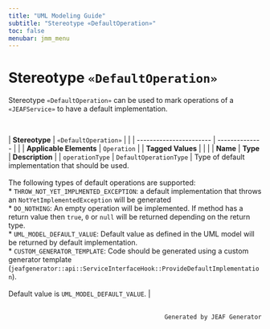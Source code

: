 ```yaml
---
title: "UML Modeling Guide"
subtitle: "Stereotype «DefaultOperation»"
toc: false
menubar: jmm_menu
---
```


# Stereotype `«DefaultOperation»`
Stereotype `«DefaultOperation»` can be used to mark operations of a `«JEAFService»` to have a default implementation.

<br>

| **Stereotype**          | `«DefaultOperation»` | |
| ----------------------- | -------------- | |
| **Applicable Elements** | `Operation`        |
| **Tagged Values**       |                       |                                                                                                                                                                                                          |
| **Name**                | **Type**              | **Description**                                                                                                                                                                                          |
| `operationType`   | `DefaultOperationType` | Type of default implementation that should be used.<br><br>The following types of default operations are supported:<br>* `THROW_NOT_YET_IMPLMENTED_EXCEPTION`: a default implementation that throws an `NotYetImplementedException` will be generated<br>* `DO_NOTHING`: An empty operation will be implemented. If method has a return value then `true`, `0` or `null` will be returned depending on the return type.<br>* `UML_MODEL_DEFAULT_VALUE`: Default value as defined in the UML model will be returned by default implementation.<br>* `CUSTOM_GENERATOR_TEMPLATE`: Code should be generated using a custom generator template (`jeafgenerator::api::ServiceInterfaceHook::ProvideDefaultImplementation`).<br><br>Default value is `UML_MODEL_DEFAULT_VALUE`. |



<br>

<div style="text-align: right"><code>Generated by JEAF Generator</code></div>

    